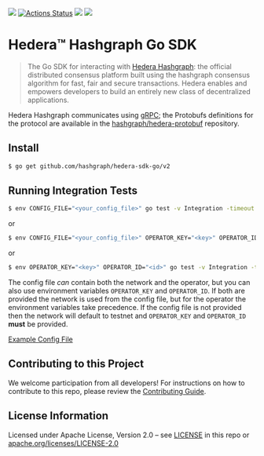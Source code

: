 ![](https://img.shields.io/github/v/tag/hashgraph/hedera-sdk-go)
[![Actions Status](https://github.com/hashgraph/hedera-sdk-go/v2/workflows/Go/badge.svg)](https://github.com/hashgraph/hedera-sdk-Go/actions?query=workflow%3AGo)
![](https://img.shields.io/github/go-mod/go-version/hashgraph/hedera-sdk-go)
[![](https://godoc.org/github.com/hashgraph/hedera-sdk-go/v2?status.svg)](http://godoc.org/github.com/hashgraph/hedera-sdk-go/v2)

# Hedera™ Hashgraph Go SDK

> The Go SDK for interacting with [Hedera Hashgraph]: the official distributed consensus
> platform built using the hashgraph consensus algorithm for fast, fair and secure
> transactions. Hedera enables and empowers developers to build an entirely new
> class of decentralized applications.

[Hedera Hashgraph]: https://hedera.com/

Hedera Hashgraph communicates using [gRPC]; the Protobufs definitions for the protocol are
available in the [hashgraph/hedera-protobuf] repository.

[gRPC]: https://grpc.io
[hashgraph/hedera-protobuf]: https://github.com/hashgraph/hedera-protobuf

## Install

```sh
$ go get github.com/hashgraph/hedera-sdk-go/v2
```

## Running Integration Tests
```bash
$ env CONFIG_FILE="<your_config_file>" go test -v Integration -timeout 9999s
```

or

```bash
$ env CONFIG_FILE="<your_config_file>" OPERATOR_KEY="<key>" OPERATOR_ID="<id>" go test -v Integration -timeout 9999s
```

or

```bash
$ env OPERATOR_KEY="<key>" OPERATOR_ID="<id>" go test -v Integration -timeout 9999s
```

The config file _can_ contain both the network and the operator, but you can also
use environment variables `OPERATOR_KEY` and `OPERATOR_ID`. If both are provided
the network is used from the config file, but for the operator the environment variables
take precedence. If the config file is not provided then the network will default to testnet
and `OPERATOR_KEY` and `OPERATOR_ID` **must** be provided.

[Example Config File](./client-config-with-operator.json)

## Contributing to this Project

We welcome participation from all developers!
For instructions on how to contribute to this repo, please
review the [Contributing Guide](CONTRIBUTING.md).

## License Information

Licensed under Apache License,
Version 2.0 – see [LICENSE](LICENSE) in this repo
or [apache.org/licenses/LICENSE-2.0](http://www.apache.org/licenses/LICENSE-2.0)
